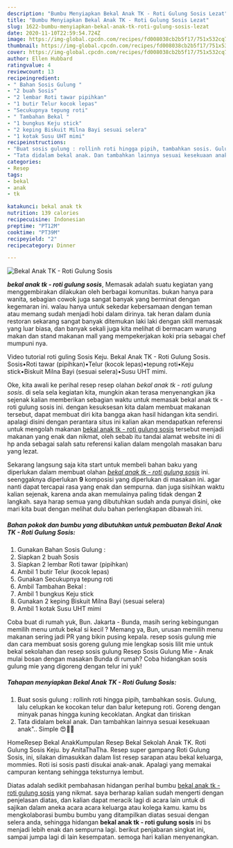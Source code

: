 ```yaml
---
description: "Bumbu Menyiapkan Bekal Anak TK - Roti Gulung Sosis Lezat"
title: "Bumbu Menyiapkan Bekal Anak TK - Roti Gulung Sosis Lezat"
slug: 1622-bumbu-menyiapkan-bekal-anak-tk-roti-gulung-sosis-lezat
date: 2020-11-10T22:59:54.724Z
image: https://img-global.cpcdn.com/recipes/fd008038cb2b5f17/751x532cq70/bekal-anak-tk-roti-gulung-sosis-foto-resep-utama.jpg
thumbnail: https://img-global.cpcdn.com/recipes/fd008038cb2b5f17/751x532cq70/bekal-anak-tk-roti-gulung-sosis-foto-resep-utama.jpg
cover: https://img-global.cpcdn.com/recipes/fd008038cb2b5f17/751x532cq70/bekal-anak-tk-roti-gulung-sosis-foto-resep-utama.jpg
author: Ellen Hubbard
ratingvalue: 4
reviewcount: 13
recipeingredient:
- " Bahan Sosis Gulung "
- "2 buah Sosis"
- "2 lembar Roti tawar pipihkan"
- "1 butir Telur kocok lepas"
- "Secukupnya tepung roti"
- " Tambahan Bekal "
- "1 bungkus Keju stick"
- "2 keping Biskuit Milna Bayi sesuai selera"
- "1 kotak Susu UHT mimi"
recipeinstructions:
- "Buat sosis gulung : rollinh roti hingga pipih, tambahkan sosis. Gulung, lalu celupkan ke kocokan telur dan balur ketepung roti. Goreng dengan minyak panas hingga kuning kecoklatan. Angkat dan tiriskan"
- "Tata didalam bekal anak. Dan tambahkan lainnya sesuai kesekuaan anak&#34;.. Simple 😍👌🏻"
categories:
- Resep
tags:
- bekal
- anak
- tk

katakunci: bekal anak tk 
nutrition: 139 calories
recipecuisine: Indonesian
preptime: "PT12M"
cooktime: "PT39M"
recipeyield: "2"
recipecategory: Dinner

---
```



![Bekal Anak TK - Roti Gulung Sosis](https://img-global.cpcdn.com/recipes/fd008038cb2b5f17/751x532cq70/bekal-anak-tk-roti-gulung-sosis-foto-resep-utama.jpg)

<b><i>bekal anak tk - roti gulung sosis</i></b>, Memasak adalah suatu kegiatan yang menggembirakan dilakukan oleh berbagai komunitas. bukan hanya para wanita, sebagian cowok juga sangat banyak yang berminat dengan kegemaran ini. walau hanya untuk sekedar kebersamaan dengan teman atau memang sudah menjadi hobi dalam dirinya. tak heran dalam dunia restoran sekarang sangat banyak ditemukan laki laki dengan skill memasak yang luar biasa, dan banyak sekali juga kita melihat di bermacam warung makan dan stand makanan mall yang mempekerjakan koki pria sebagai chef mumpuni nya.

Video tutorial roti guling Sosis Keju. Bekal Anak TK - Roti Gulung Sosis. Sosis•Roti tawar (pipihkan)•Telur (kocok lepas)•tepung roti•Keju stick•Biskuit Milna Bayi (sesuai selera)•Susu UHT mimi.

Oke, kita awali ke perihal resep resep olahan <i>bekal anak tk - roti gulung sosis</i>. di sela sela kegiatan kita, mungkin akan terasa menyenangkan jika sejenak kalian memberikan sebagian waktu untuk memasak bekal anak tk - roti gulung sosis ini. dengan kesuksesan kita dalam membuat makanan tersebut, dapat membuat diri kita bangga akan hasil hidangan kita sendiri. apalagi disini dengan perantara situs ini kalian akan mendapatkan referensi untuk mengolah makanan <u>bekal anak tk - roti gulung sosis</u> tersebut menjadi makanan yang enak dan nikmat, oleh sebab itu tandai alamat website ini di hp anda sebagai salah satu referensi kalian dalam mengolah masakan baru yang lezat.


Sekarang langsung saja kita start untuk membeli bahan baku yang diperlukan dalam membuat olahan <u><i>bekal anak tk - roti gulung sosis</i></u> ini. seenggaknya diperlukan <b>9</b> komposisi yang diperlukan di masakan ini. agar nanti dapat tercapai rasa yang enak dan sempurna. dan juga sisihkan waktu kalian sejenak, karena anda akan memulainya paling tidak dengan <b>2</b> langkah. saya harap semua yang dibutuhkan sudah anda punyai disini, oke mari kita buat dengan melihat dulu bahan perlengkapan dibawah ini.

<!--inarticleads1-->

##### Bahan pokok dan bumbu yang dibutuhkan untuk pembuatan Bekal Anak TK - Roti Gulung Sosis:

1. Gunakan  Bahan Sosis Gulung :
1. Siapkan 2 buah Sosis
1. Siapkan 2 lembar Roti tawar (pipihkan)
1. Ambil 1 butir Telur (kocok lepas)
1. Gunakan Secukupnya tepung roti
1. Ambil  Tambahan Bekal :
1. Ambil 1 bungkus Keju stick
1. Gunakan 2 keping Biskuit Milna Bayi (sesuai selera)
1. Ambil 1 kotak Susu UHT mimi


Coba buat di rumah yuk, Bun. Jakarta - Bunda, masih sering kebingungan memilih menu untuk bekal si kecil ? Memang ya, Bun, urusan memilih menu makanan sering jadi PR yang bikin pusing kepala. resep sosis gulung mie dan cara membuat sosis goreng gulung mie lengkap sosis lilit mie untuk bekal sekolahan dan resep sosis gulung Resep Sosis Gulung Mie - Anak mulai bosan dengan masakan Bunda di rumah? Coba hidangkan sosis gulung mie yang digoreng dengan telur ini yuk! 

<!--inarticleads2-->

##### Tahapan menyiapkan Bekal Anak TK - Roti Gulung Sosis:

1. Buat sosis gulung : rollinh roti hingga pipih, tambahkan sosis. Gulung, lalu celupkan ke kocokan telur dan balur ketepung roti. Goreng dengan minyak panas hingga kuning kecoklatan. Angkat dan tiriskan
1. Tata didalam bekal anak. Dan tambahkan lainnya sesuai kesekuaan anak&#34;.. Simple 😍👌🏻


HomeResep Bekal AnakKumpulan Resep Bekal Sekolah Anak TK. Roti Gulung Sosis Keju. by AnitaThaTha. Resep super gampang Roti Gulung Sosis, ini, silakan dimasukkan dalam list resep sarapan atau bekal keluarga, mommies. Roti isi sosis pasti disukai anak-anak. Apalagi yang memakai campuran kentang sehingga teksturnya lembut. 

Diatas adalah sedikit pembahasan hidangan perihal bumbu <u>bekal anak tk - roti gulung sosis</u> yang nikmat. saya berharap kalian sudah mengerti dengan penjelasan diatas, dan kalian dapat meracik lagi di acara lain untuk di sajikan dalam aneka acara acara keluarga atau kolega kamu. kamu bs mengkolaborasi bumbu bumbu yang ditampilkan diatas sesuai dengan selera anda, sehingga hidangan <b>bekal anak tk - roti gulung sosis</b> ini bs menjadi lebih enak dan sempurna lagi. berikut penjabaran singkat ini, sampai jumpa lagi di lain kesempatan. semoga hari kalian menyenangkan.
